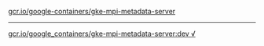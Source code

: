 [gcr.io/google-containers/gke-mpi-metadata-server](https://hub.docker.com/r/sqeven/gke-mpi-metadata-server/tags/) 

----
[gcr.io/google_containers/gke-mpi-metadata-server:dev √](https://hub.docker.com/r/sqeven/gke-mpi-metadata-server/tags/)

